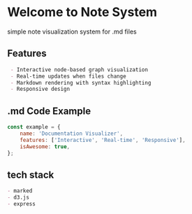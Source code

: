 # Welcome to Note System  

simple note visualization system for .md files


## Features

```markdown
 - Interactive node-based graph visualization
 - Real-time updates when files change
 - Markdown rendering with syntax highlighting
 - Responsive design
```

## .md Code Example

```javascript
const example = {
	name: 'Documentation Visualizer',
	features: ['Interactive', 'Real-time', 'Responsive'],
	isAwesome: true,
};
```

## tech stack 

```markdown
- marked 
- d3.js
- express

```

